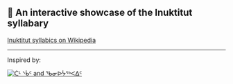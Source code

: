 ﻿## :construction: An interactive showcase of the Inuktitut syllabary
 
[Inuktitut syllabics on Wikipedia](https://en.wikipedia.org/wiki/Inuktitut_syllabics)
___

Inspired by:

[![ᑖᒻ ᔅᑳᑦ and ᖃᓂᐅᔮᖅᐸᐃᑦ](http://img.youtube.com/vi/xW4hI_METac/mqdefault.jpg)](https://youtu.be/xW4hI_METac)

